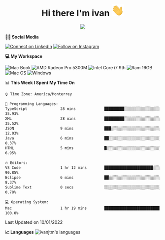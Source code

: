 <h1 align="center">Hi there I'm ivan <img src="https://raw.githubusercontent.com/ABSphreak/ABSphreak/master/gifs/Hi.gif" width="40px" /></h1>
<div align="center">
<img src="http://github-readme-streak-stats.herokuapp.com?user=ivanjtm&hide_border=true&background=00000000&border=FFFFFF00&sideNums=A8A8A8&sideLabels=A8A8A8&currStreakNum=FFC93C&dates=A8A8A8)](https://git.io/streak-stats"/>
</div>

**👦🏻 Social Media**

[![Connect on LinkedIn](https://img.shields.io/badge/LinkedIn-%230077B5.svg?&style=flat-square&logo=linkedin&logoColor=white)](https://www.linkedin.com/in/ivanjtm)
[![Follow on Instagram](https://img.shields.io/badge/Instagram-E4405F?style=flat-square&logo=instagram&logoColor=white)](https://www.instagram.com/ivanjtm)

**💻 My Workspace**

![Mac Book](https://img.shields.io/badge/Apple-MacBook_Pro_2019-999999?style=flat-square&logo=apple&logoColor=white)
![AMD Radeon Pro 5300M](https://img.shields.io/badge/AMD-Radeon_Pro_5300M-ED1C24?style=flat-square&logo=amd&logoColor=white)
![Intel Core i7 9th](https://img.shields.io/badge/Intel-Core_i7_9th-0071C5?style=flat-square&logo=intel&logoColor=white)
![Ram 16GB](https://img.shields.io/badge/RAM-16GB-230071C5?style=flat-square&logoColor=white)
![Mac OS](https://img.shields.io/badge/Mac%20OS-000000?style=flat-square&logo=apple&logoColor=white)
![Windows](https://img.shields.io/badge/Windows-0078D6?style=flat-square&logo=windows&logoColor=white)


<!--START_SECTION:waka-->
📊 **This Week I Spent My Time On** 

```text
⌚︎ Time Zone: America/Monterrey

💬 Programming Languages: 
TypeScript               28 mins             █████████░░░░░░░░░░░░░░░░   35.93% 
XML                      28 mins             █████████░░░░░░░░░░░░░░░░   35.52% 
JSON                     9 mins              ███░░░░░░░░░░░░░░░░░░░░░░   12.03% 
Java                     6 mins              ██░░░░░░░░░░░░░░░░░░░░░░░   8.37% 
HTML                     5 mins              █░░░░░░░░░░░░░░░░░░░░░░░░   6.95%

🔥 Editors: 
VS Code                  1 hr 12 mins        ██████████████████████░░░   90.85% 
Eclipse                  6 mins              ██░░░░░░░░░░░░░░░░░░░░░░░   8.37% 
Sublime Text             0 secs              ░░░░░░░░░░░░░░░░░░░░░░░░░   0.78%

💻 Operating System: 
Mac                      1 hr 19 mins        █████████████████████████   100.0%

```


 Last Updated on 10/01/2022
<!--END_SECTION:waka-->
**📈 Languages**
 ![ivanjtm's languages](https://wakatime.com/share/@ivanjtm/a32f83c6-d0c9-49a4-a5ae-d0440b950377.svg)
